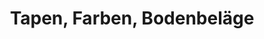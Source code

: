 ---
title: "Tapen, Farben, Bodenbeläge"
url: /weinheim/tapen-farben-bodenbelaege/
shop: Teppiche
---